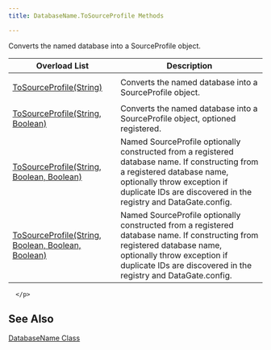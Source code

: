 ```yaml
---
title: DatabaseName.ToSourceProfile Methods

---
```


Converts the named database into a SourceProfile object.



| Overload List | Description |
| ---- | ---- |
| <p> [ToSourceProfile(String)](database-name-class-to_source-profile-method1.html) | Converts the named database into a SourceProfile object. |
| [ToSourceProfile(String, Boolean)](database-name-class-to_source-profile-method2.html) | Converts the named database into a SourceProfile object, optioned registered. |
| [ToSourceProfile(String, Boolean, Boolean)](database-name-class-to_source-profile-method3.html) | Named SourceProfile optionally constructed from a registered database name. If constructing from a registered database name, optionally throw exception if duplicate IDs are discovered in the registry and DataGate.config. |
| [ToSourceProfile(String, Boolean, Boolean, Boolean)](database-name-class-to_source-profile-method3.html) | Named SourceProfile optionally constructed from a registered database name. If constructing from registered database name, optionally throw exception if duplicate IDs are discovered in the registry and DataGate.config. |


      </p>

## See Also


[DatabaseName Class](database-name-class.html)

